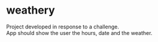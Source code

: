 # weathery

Project developed in response to a challenge. </br> 
App should show the user the hours, date and the weather.

